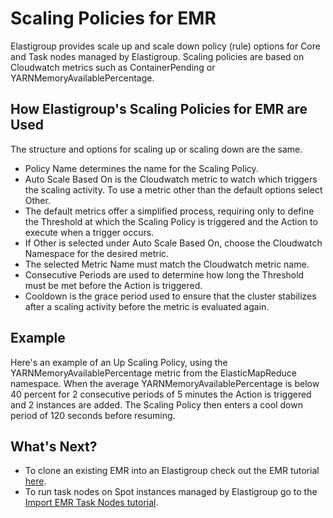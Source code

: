 # Scaling Policies for EMR

Elastigroup provides scale up and scale down policy (rule) options for Core and Task nodes managed by Elastigroup. Scaling policies are based on Cloudwatch metrics such as ContainerPending or YARNMemoryAvailablePercentage.

## How Elastigroup's Scaling Policies for EMR are Used

The structure and options for scaling up or scaling down are the same.

- Policy Name determines the name for the Scaling Policy.
- Auto Scale Based On is the Cloudwatch metric to watch which triggers the scaling activity. To use a metric other than the default options select Other.
- The default metrics offer a simplified process, requiring only to define the Threshold at which the Scaling Policy is triggered and the Action to execute when a trigger occurs.
- If Other is selected under Auto Scale Based On, choose the Cloudwatch Namespace for the desired metric.
- The selected Metric Name must match the Cloudwatch metric name.
- Consecutive Periods are used to determine how long the Threshold must be met before the Action is triggered.
- Cooldown is the grace period used to ensure that the cluster stabilizes after a scaling activity before the metric is evaluated again.

## Example

Here's an example of an Up Scaling Policy, using the YARNMemoryAvailablePercentage metric from the ElasticMapReduce namespace. When the average YARNMemoryAvailablePercentage is below 40 percent for 2 consecutive periods of 5 minutes the Action is triggered and 2 instances are added. The Scaling Policy then enters a cool down period of 120 seconds before resuming.

## What's Next?

- To clone an existing EMR into an Elastigroup check out the EMR tutorial [here](elastigroup/tools-integrations/elastic-mapreduce/).
- To run task nodes on Spot instances managed by Elastigroup go to the [Import EMR Task Nodes tutorial](elastigroup/tools-integrations/elastic-mapreduce/import-elastic-mapreduce-task-nodes).
